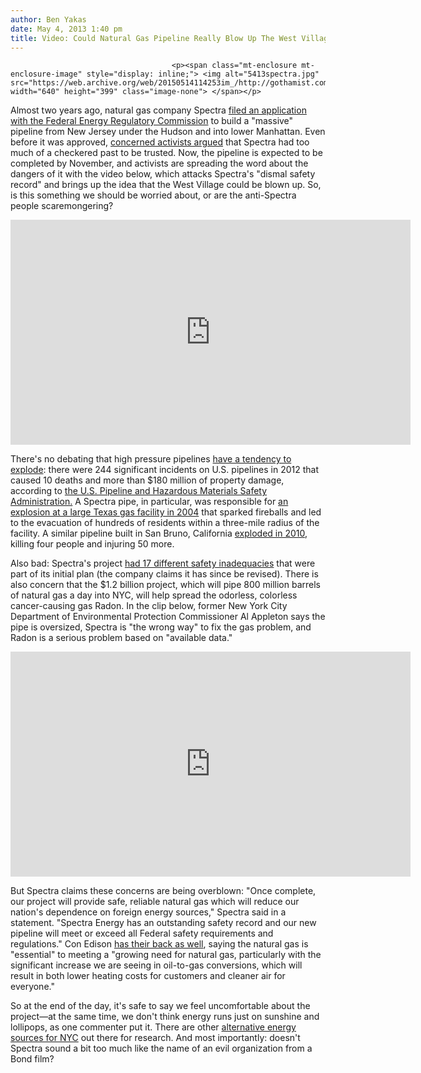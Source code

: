 ```yaml
---
author: Ben Yakas
date: May 4, 2013 1:40 pm
title: Video: Could Natural Gas Pipeline Really Blow Up The West Village?
---
```


	
										<p><span class="mt-enclosure mt-enclosure-image" style="display: inline;"> <img alt="5413spectra.jpg" src="https://web.archive.org/web/20150514114253im_/http://gothamist.com/attachments/byakas/5413spectra.jpg" width="640" height="399" class="image-none"> </span></p>

<p>Almost two years ago, natural gas company Spectra <a href="https://web.archive.org/web/20150514114253/http://gothamist.com/2011/07/28/meatpacking_district_threatened_by.php">filed an application with the Federal Energy Regulatory Commission</a> to build a &quot;massive&quot; pipeline from New Jersey under the Hudson and into lower Manhattan. Even before it was approved, <a href="https://web.archive.org/web/20150514114253/http://gothamist.com/2012/09/12/photos_six_activists_arrested_for_b.php#photo-1">concerned activists argued</a> that Spectra had too much of a checkered past to be trusted. Now, the pipeline is expected to be completed by November, and activists are spreading the word about the dangers of it with the video below, which attacks Spectra&apos;s &quot;dismal safety record&quot; and brings up the idea that the West Village could be blown up. So, is this something we should be worried about, or are the anti-Spectra people scaremongering?</p>

<p><iframe width="640" height="360" src="https://web.archive.org/web/20150514114253if_/http://www.youtube.com/embed/av_opE1-Lpk" frameborder="0" allowfullscreen></iframe></p>

<p>There&apos;s no debating that high pressure pipelines <a href="https://web.archive.org/web/20150514114253/http://www.huffingtonpost.com/2013/05/03/spectra-pipeline-fracking-new-york-city-activists_n_3209242.html?utm_hp_ref=new-york">have a tendency to explode</a>: there were 244 significant incidents on U.S. pipelines in 2012 that caused 10 deaths and more than $180 million of property damage, according to <a href="https://web.archive.org/web/20150514114253/http://primis.phmsa.dot.gov/comm/reports/safety/SigPSI.html?nocache=9653">the U.S. Pipeline and Hazardous Materials Safety Administration.</a> A Spectra pipe, in particular, was responsible for <a href="https://web.archive.org/web/20150514114253/http://www.chron.com/news/houston-texas/article/Valve-failure-sends-flames-into-sky-at-Moss-Bluff-1969876.php">an explosion at a large Texas gas facility in 2004</a> that sparked fireballs and led to the evacuation of hundreds of residents within a three-mile radius of the facility. A similar pipeline built in San Bruno, California <a href="https://web.archive.org/web/20150514114253/http://abclocal.go.com/kgo/story?section=news/local/peninsula&amp;id=7660103">exploded in 2010</a>, killing four people and injuring 50 more. </p>

<p>Also bad: Spectra&apos;s project <a href="https://web.archive.org/web/20150514114253/http://www.naturalgaswatch.org/?p=744">had 17 different safety inadequacies</a> that were part of its initial plan (the company claims it has since be revised). There is also concern that the $1.2 billion project, which will pipe 800 million barrels of natural gas a day into NYC, will help spread the odorless, colorless cancer-causing gas Radon. In the clip below, former New York City Department of Environmental Protection Commissioner Al Appleton says the pipe is oversized, Spectra is &quot;the wrong way&quot; to fix the gas problem, and Radon is a serious problem based on &quot;available data.&quot;</p>

<p><iframe width="640" height="360" src="https://web.archive.org/web/20150514114253if_/http://www.youtube.com/embed/7vMyvmX3uZA" frameborder="0" allowfullscreen></iframe></p>

<p>But Spectra claims these concerns are being overblown: &quot;Once complete, our project will provide safe, reliable natural gas which will reduce our nation&apos;s dependence on foreign energy sources,&quot; Spectra said in a statement. &quot;Spectra Energy has an outstanding safety record and our new pipeline will meet or exceed all Federal safety requirements and regulations.&quot; Con Edison <a href="https://web.archive.org/web/20150514114253/http://www.myfoxny.com/story/21559857/concerns-about-planned-pipeline-to-manhattan#ixzz2SFNJMlR3">has their back as well</a>, saying the natural gas is &quot;essential&quot; to meeting a &quot;growing need for natural gas, particularly with the significant increase we are seeing in oil-to-gas conversions, which will result in both lower heating costs for customers and cleaner air for everyone.&quot;</p>

<p>So at the end of the day, it&apos;s safe to say we feel uncomfortable about the project&#x2014;at the same time, we don&apos;t think energy runs just on sunshine and lollipops, as one commenter put it. There are other <a href="https://web.archive.org/web/20150514114253/http://news.stanford.edu/news/2013/march/new-york-energy-031213.html">alternative energy sources for NYC</a> out there for research. And most importantly: doesn&apos;t Spectra sound a bit too much like the name of an evil organization from a Bond film?</p>					
										
									
				